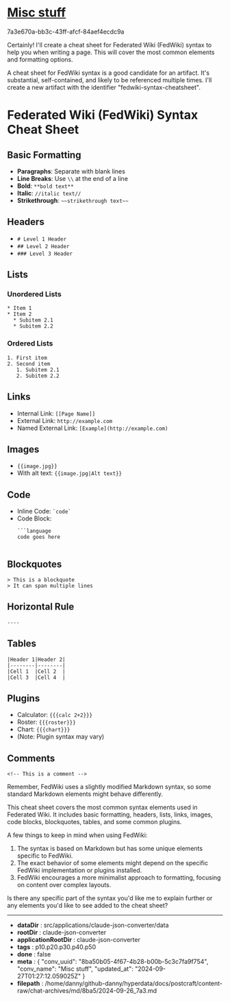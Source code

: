 # [Misc stuff](https://claude.ai/chat/8ba50b05-4f67-4b28-b00b-5c3c7fa9f754)

7a3e670a-bb3c-43ff-afcf-84aef4ecdc9a

 Certainly! I'll create a cheat sheet for Federated Wiki (FedWiki) syntax to help you when writing a page. This will cover the most common elements and formatting options.

<antThinking>A cheat sheet for FedWiki syntax is a good candidate for an artifact. It's substantial, self-contained, and likely to be referenced multiple times. I'll create a new artifact with the identifier "fedwiki-syntax-cheatsheet".</antThinking>

<antArtifact identifier="fedwiki-syntax-cheatsheet" type="text/markdown" title="Federated Wiki (FedWiki) Syntax Cheat Sheet">

# Federated Wiki (FedWiki) Syntax Cheat Sheet

## Basic Formatting

- **Paragraphs**: Separate with blank lines
- **Line Breaks**: Use `\\` at the end of a line
- **Bold**: `**bold text**`
- **Italic**: `//italic text//`
- **Strikethrough**: `~~strikethrough text~~`

## Headers

- `# Level 1 Header`
- `## Level 2 Header`
- `### Level 3 Header`

## Lists

### Unordered Lists
```
* Item 1
* Item 2
  * Subitem 2.1
  * Subitem 2.2
```

### Ordered Lists
```
1. First item
2. Second item
   1. Subitem 2.1
   2. Subitem 2.2
```

## Links

- Internal Link: `[[Page Name]]`
- External Link: `http://example.com`
- Named External Link: `[Example](http://example.com)`

## Images

- `{{image.jpg}}`
- With alt text: `{{image.jpg|Alt text}}`

## Code

- Inline Code: `` `code` ``
- Code Block:
  ```
  ```language
  code goes here
  ```
  ```

## Blockquotes

```
> This is a blockquote
> It can span multiple lines
```

## Horizontal Rule

`----`

## Tables

```
|Header 1|Header 2|
|--------|--------|
|Cell 1  |Cell 2  |
|Cell 3  |Cell 4  |
```

## Plugins

- Calculator: `{{{calc 2+2}}}`
- Roster: `{{{roster}}}`
- Chart: `{{{chart}}}`
- (Note: Plugin syntax may vary)

## Comments

```
<!-- This is a comment -->
```

Remember, FedWiki uses a slightly modified Markdown syntax, so some standard Markdown elements might behave differently.

</antArtifact>

This cheat sheet covers the most common syntax elements used in Federated Wiki. It includes basic formatting, headers, lists, links, images, code blocks, blockquotes, tables, and some common plugins.

A few things to keep in mind when using FedWiki:

1. The syntax is based on Markdown but has some unique elements specific to FedWiki.
2. The exact behavior of some elements might depend on the specific FedWiki implementation or plugins installed.
3. FedWiki encourages a more minimalist approach to formatting, focusing on content over complex layouts.

Is there any specific part of the syntax you'd like me to explain further or any elements you'd like to see added to the cheat sheet?

---

* **dataDir** : src/applications/claude-json-converter/data
* **rootDir** : claude-json-converter
* **applicationRootDir** : claude-json-converter
* **tags** : p10.p20.p30.p40.p50
* **done** : false
* **meta** : {
  "conv_uuid": "8ba50b05-4f67-4b28-b00b-5c3c7fa9f754",
  "conv_name": "Misc stuff",
  "updated_at": "2024-09-27T01:27:12.059025Z"
}
* **filepath** : /home/danny/github-danny/hyperdata/docs/postcraft/content-raw/chat-archives/md/8ba5/2024-09-26_7a3.md